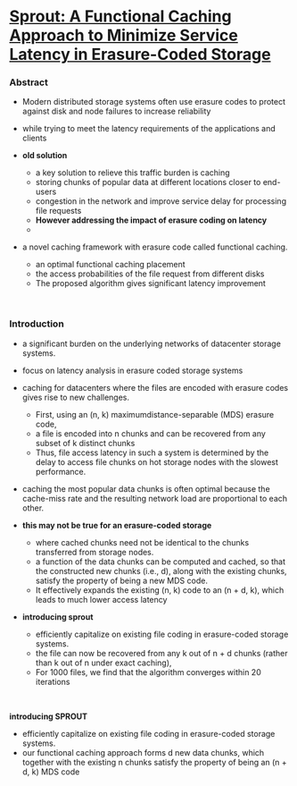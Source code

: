 # [Sprout: A Functional Caching Approach to Minimize Service Latency in Erasure-Coded Storage](http://ieeexplore.ieee.org/stamp/stamp.jsp?tp=&arnumber=8048491)


### Abstract
- Modern distributed storage systems often use erasure codes to protect against disk and node failures to increase reliability
- while trying to meet the latency requirements of the applications and clients

- **old solution**
  - a key solution to relieve this traffic burden is caching
  - storing chunks of popular data at different locations closer to end-users
  - congestion in the network and improve service delay for processing file requests
  - **However addressing the impact of erasure coding on latency**
  -

- a novel caching framework with erasure code called functional caching.
  - an optimal functional caching placement
  - the access probabilities of the file request from different disks
  - The proposed algorithm gives significant latency improvement

<br>

### Introduction
- a significant burden on the underlying networks of datacenter storage systems.
- focus on latency analysis in erasure coded storage systems
- caching for datacenters where the files are encoded with erasure codes gives rise to new challenges.
  - First, using an (n, k) maximumdistance-separable (MDS) erasure code,
  - a file is encoded into n chunks and can be recovered from any subset of k distinct chunks
  - Thus, file access latency in such a system is determined by the delay to access file chunks on hot storage nodes with the slowest performance.

- caching the most popular data chunks is often optimal because the cache-miss rate and the resulting network load are proportional to each other.
- **this may not be true for an erasure-coded storage**
  - where cached chunks need not be identical to the chunks transferred from storage nodes.
  - a function of the data chunks can be computed and cached, so that the constructed new chunks (i.e., d), along with the existing chunks, satisfy the property of being a new MDS code.
  -  It effectively expands the existing (n, k) code to an (n + d, k), which leads to much lower access latency

- **introducing sprout**
  - efficiently capitalize on existing file coding in erasure-coded storage systems.
  - the file can now be recovered from any k out of n + d chunks (rather than k out of n under exact caching),
  - For 1000 files, we find that the algorithm converges within 20 iterations


<br>


**introducing SPROUT**
- efficiently capitalize on existing file coding in erasure-coded storage systems.
- our functional caching approach forms d new data chunks, which together with the existing n chunks satisfy the property of
being an (n + d, k) MDS code
